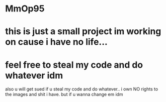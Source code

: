 # MmOp95
# this is just a small project im working on cause i have no life...
# feel free to steal my code and do whatever idm
also u will get sued if u steal my code and do whatever.. i own NO rights to the images and shit i have. but if u wanna change em idm
